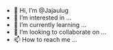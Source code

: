 - 👋 Hi, I’m @Jajaulug
- 👀 I’m interested in ...
- 🌱 I’m currently learning ...
- 💞️ I’m looking to collaborate on ...
- 📫 How to reach me ...

<!---
Jajaulug/Jajaulug is a ✨ special ✨ repository because its `README.md` (this file) appears on your GitHub profile.
You can click the Preview link to take a look at your changes.
--->
